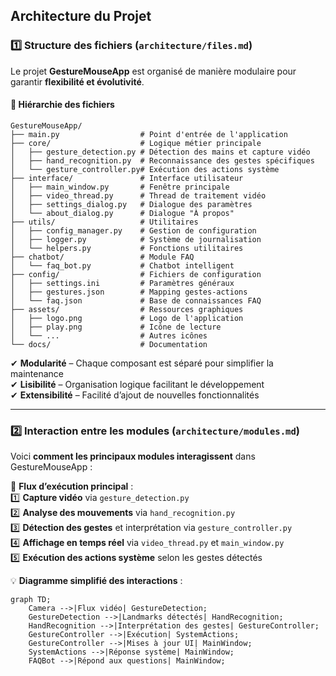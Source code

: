 ## **Architecture du Projet**  
### **1️⃣ Structure des fichiers (`architecture/files.md`)**  
Le projet **GestureMouseApp** est organisé de manière modulaire pour garantir **flexibilité et évolutivité**.  

#### 📂 **Hiérarchie des fichiers**  
```
GestureMouseApp/
├── main.py                  # Point d'entrée de l'application
├── core/                    # Logique métier principale
│   ├── gesture_detection.py # Détection des mains et capture vidéo
│   ├── hand_recognition.py  # Reconnaissance des gestes spécifiques
│   └── gesture_controller.py# Exécution des actions système
├── interface/               # Interface utilisateur
│   ├── main_window.py       # Fenêtre principale
│   ├── video_thread.py      # Thread de traitement vidéo
│   ├── settings_dialog.py   # Dialogue des paramètres
│   └── about_dialog.py      # Dialogue "À propos"
├── utils/                   # Utilitaires
│   ├── config_manager.py    # Gestion de configuration
│   ├── logger.py            # Système de journalisation
│   └── helpers.py           # Fonctions utilitaires
├── chatbot/                 # Module FAQ
│   └── faq_bot.py           # Chatbot intelligent
├── config/                  # Fichiers de configuration
│   ├── settings.ini         # Paramètres généraux
│   ├── gestures.json        # Mapping gestes-actions
│   └── faq.json             # Base de connaissances FAQ
├── assets/                  # Ressources graphiques
│   ├── logo.png             # Logo de l'application
│   ├── play.png             # Icône de lecture
│   └── ...                  # Autres icônes
└── docs/                    # Documentation
```

✔ **Modularité** – Chaque composant est séparé pour simplifier la maintenance  
✔ **Lisibilité** – Organisation logique facilitant le développement  
✔ **Extensibilité** – Facilité d’ajout de nouvelles fonctionnalités  

---

### **2️⃣ Interaction entre les modules (`architecture/modules.md`)**  
Voici **comment les principaux modules interagissent** dans GestureMouseApp :  

📌 **Flux d’exécution principal** :  
1️⃣ **Capture vidéo** via `gesture_detection.py`  
2️⃣ **Analyse des mouvements** via `hand_recognition.py`  
3️⃣ **Détection des gestes** et interprétation via `gesture_controller.py`  
4️⃣ **Affichage en temps réel** via `video_thread.py` et `main_window.py`  
5️⃣ **Exécution des actions système** selon les gestes détectés  

💡 **Diagramme simplifié des interactions** :
```mermaid
graph TD;
    Camera -->|Flux vidéo| GestureDetection;
    GestureDetection -->|Landmarks détectés| HandRecognition;
    HandRecognition -->|Interprétation des gestes| GestureController;
    GestureController -->|Exécution| SystemActions;
    GestureController -->|Mises à jour UI| MainWindow;
    SystemActions -->|Réponse système| MainWindow;
    FAQBot -->|Répond aux questions| MainWindow;
```